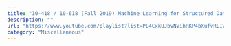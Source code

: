 ```yaml
---
title: "10-418 / 10-618 (Fall 2019) Machine Learning for Structured Data"
description: ""
url: "https://www.youtube.com/playlist?list=PL4CxkUJbvNVihRKP4bXufvRLIWzeS-ieP"
category: "Miscellaneous"
---
```

